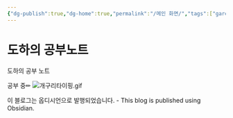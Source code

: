 ```yaml
---
{"dg-publish":true,"dg-home":true,"permalink":"/메인 화면/","tags":["gardenEntry"],"dgPassFrontmatter":true,"noteIcon":""}
---
```


# 도하의 공부노트

도하의 공부 노트

공부 중✏
![개구리타이핑.gif](/img/user/%EC%B2%A8%EB%B6%80%ED%8C%8C%EC%9D%BC/%EA%B0%9C%EA%B5%AC%EB%A6%AC%ED%83%80%EC%9D%B4%ED%95%91.gif)


이 블로그는 옵디시언으로 발행되었습니다. - This blog is published using Obsidian.

